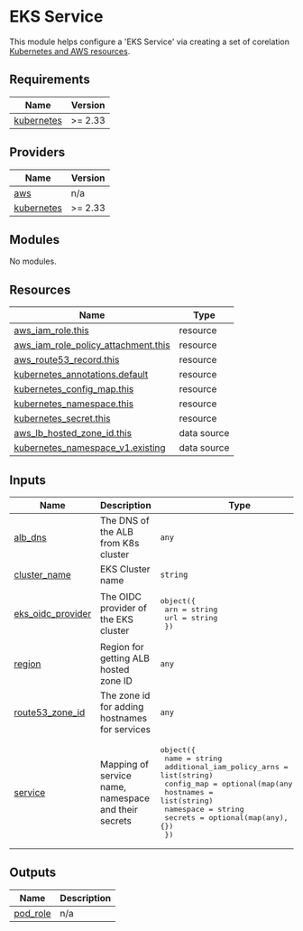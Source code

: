 # EKS Service
This module helps configure a 'EKS Service' via creating a set of corelation [Kubernetes and AWS resources](#resources).

<!-- BEGIN_TF_DOCS -->
## Requirements

| Name | Version |
|------|---------|
| <a name="requirement_kubernetes"></a> [kubernetes](#requirement\_kubernetes) | >= 2.33 |

## Providers

| Name | Version |
|------|---------|
| <a name="provider_aws"></a> [aws](#provider\_aws) | n/a |
| <a name="provider_kubernetes"></a> [kubernetes](#provider\_kubernetes) | >= 2.33 |

## Modules

No modules.

## Resources

| Name | Type |
|------|------|
| [aws_iam_role.this](https://registry.terraform.io/providers/hashicorp/aws/latest/docs/resources/iam_role) | resource |
| [aws_iam_role_policy_attachment.this](https://registry.terraform.io/providers/hashicorp/aws/latest/docs/resources/iam_role_policy_attachment) | resource |
| [aws_route53_record.this](https://registry.terraform.io/providers/hashicorp/aws/latest/docs/resources/route53_record) | resource |
| [kubernetes_annotations.default](https://registry.terraform.io/providers/hashicorp/kubernetes/latest/docs/resources/annotations) | resource |
| [kubernetes_config_map.this](https://registry.terraform.io/providers/hashicorp/kubernetes/latest/docs/resources/config_map) | resource |
| [kubernetes_namespace.this](https://registry.terraform.io/providers/hashicorp/kubernetes/latest/docs/resources/namespace) | resource |
| [kubernetes_secret.this](https://registry.terraform.io/providers/hashicorp/kubernetes/latest/docs/resources/secret) | resource |
| [aws_lb_hosted_zone_id.this](https://registry.terraform.io/providers/hashicorp/aws/latest/docs/data-sources/lb_hosted_zone_id) | data source |
| [kubernetes_namespace_v1.existing](https://registry.terraform.io/providers/hashicorp/kubernetes/latest/docs/data-sources/namespace_v1) | data source |

## Inputs

| Name | Description | Type | Default | Required |
|------|-------------|------|---------|:--------:|
| <a name="input_alb_dns"></a> [alb\_dns](#input\_alb\_dns) | The DNS of the ALB from K8s cluster | `any` | n/a | yes |
| <a name="input_cluster_name"></a> [cluster\_name](#input\_cluster\_name) | EKS Cluster name | `string` | n/a | yes |
| <a name="input_eks_oidc_provider"></a> [eks\_oidc\_provider](#input\_eks\_oidc\_provider) | The OIDC provider of the EKS cluster | <pre>object({<br/>    arn = string<br/>    url = string<br/>  })</pre> | n/a | yes |
| <a name="input_region"></a> [region](#input\_region) | Region for getting ALB hosted zone ID | `any` | n/a | yes |
| <a name="input_route53_zone_id"></a> [route53\_zone\_id](#input\_route53\_zone\_id) | The zone id for adding hostnames for services | `any` | n/a | yes |
| <a name="input_service"></a> [service](#input\_service) | Mapping of service name, namespace and their secrets | <pre>object({<br/>    name                       = string<br/>    additional_iam_policy_arns = list(string)<br/>    config_map                 = optional(map(any), {})<br/>    hostnames                  = list(string)<br/>    namespace                  = string<br/>    secrets                    = optional(map(any), {})<br/>  })</pre> | n/a | yes |

## Outputs

| Name | Description |
|------|-------------|
| <a name="output_pod_role"></a> [pod\_role](#output\_pod\_role) | n/a |
<!-- END_TF_DOCS -->
